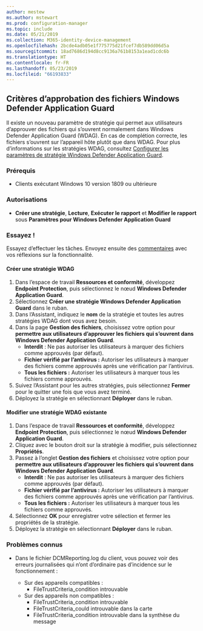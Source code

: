 ```yaml
---
author: mestew
ms.author: mstewart
ms.prod: configuration-manager
ms.topic: include
ms.date: 05/21/2019
ms.collection: M365-identity-device-management
ms.openlocfilehash: 2bcde4adb05e1f775775d21fcef7db589dd06d5a
ms.sourcegitcommit: 18ad7686d194d8cc9136a761b8153a1ead1cdc6b
ms.translationtype: HT
ms.contentlocale: fr-FR
ms.lasthandoff: 05/23/2019
ms.locfileid: "66193833"
---
```

## <a name="bkmk_wdag"></a> Critères d’approbation des fichiers Windows Defender Application Guard

<!--3555858-->
Il existe un nouveau paramètre de stratégie qui permet aux utilisateurs d’approuver des fichiers qui s’ouvrent normalement dans Windows Defender Application Guard (WDAG). En cas de complétion correcte, les fichiers s’ouvrent sur l’appareil hôte plutôt que dans WDAG. Pour plus d’informations sur les stratégies WDAG, consultez [Configurer les paramètres de stratégie Windows Defender Application Guard](https://docs.microsoft.com/windows/security/threat-protection/windows-defender-application-guard/configure-wd-app-guard).

### <a name="prerequisites"></a>Prérequis

- Clients exécutant Windows 10 version 1809 ou ultérieure

### <a name="permissions"></a>Autorisations

- **Créer une stratégie**, **Lecture**, **Exécuter le rapport** et **Modifier le rapport** sous **Paramètres pour Windows Defender Application Guard**

### <a name="try-it-out"></a>Essayez !

Essayez d’effectuer les tâches. Envoyez ensuite des [commentaires](/sccm/core/understand/find-help#product-feedback) avec vos réflexions sur la fonctionnalité.

#### <a name="create-a-new-wdag-policy"></a>Créer une stratégie WDAG

1. Dans l’espace de travail **Ressources et conformité**, développez **Endpoint Protection**, puis sélectionnez le nœud **Windows Defender Application Guard**.
1. Sélectionnez **Créer une stratégie Windows Defender Application Guard** dans le ruban.
1. Dans l’Assistant, indiquez le **nom** de la stratégie et toutes les autres stratégies WDAG dont vous avez besoin.
1. Dans la page **Gestion des fichiers**, choisissez votre option pour **permettre aux utilisateurs d’approuver les fichiers qui s’ouvrent dans Windows Defender Application Guard**.
     - **Interdit** : Ne pas autoriser les utilisateurs à marquer des fichiers comme approuvés (par défaut).
     - **Fichier vérifié par l’antivirus :** Autoriser les utilisateurs à marquer des fichiers comme approuvés après une vérification par l’antivirus.
     - **Tous les fichiers :** Autoriser les utilisateurs à marquer tous les fichiers comme approuvés.
1. Suivez l’Assistant pour les autres stratégies, puis sélectionnez **Fermer** pour le quitter une fois que vous avez terminé.
1. Déployez la stratégie en sélectionnant **Déployer** dans le ruban.

#### <a name="edit-an-existing-wdag-policy"></a>Modifier une stratégie WDAG existante

1. Dans l’espace de travail **Ressources et conformité**, développez **Endpoint Protection**, puis sélectionnez le nœud **Windows Defender Application Guard**.
1. Cliquez avec le bouton droit sur la stratégie à modifier, puis sélectionnez **Propriétés**.
1. Passez à l’onglet **Gestion des fichiers** et choisissez votre option pour **permettre aux utilisateurs d’approuver les fichiers qui s’ouvrent dans Windows Defender Application Guard**.
     - **Interdit** : Ne pas autoriser les utilisateurs à marquer des fichiers comme approuvés (par défaut).
     - **Fichier vérifié par l’antivirus :** Autoriser les utilisateurs à marquer des fichiers comme approuvés après une vérification par l’antivirus.
     - **Tous les fichiers :** Autoriser les utilisateurs à marquer tous les fichiers comme approuvés.
1. Sélectionnez **OK** pour enregistrer votre sélection et fermer les propriétés de la stratégie.
1. Déployez la stratégie en sélectionnant **Déployer** dans le ruban.


### <a name="known-issues"></a>Problèmes connus

- Dans le fichier DCMReporting.log du client, vous pouvez voir des erreurs journalisées qui n’ont d’ordinaire pas d’incidence sur le fonctionnement :

  - Sur des appareils compatibles :
    - FileTrustCriteria_condition introuvable
  - Sur des appareils non compatibles :
    - FileTrustCriteria_condition introuvable
    - FileTrustCriteria_could introuvable dans la carte
    - FileTrustCriteria_condition introuvable dans la synthèse du message
